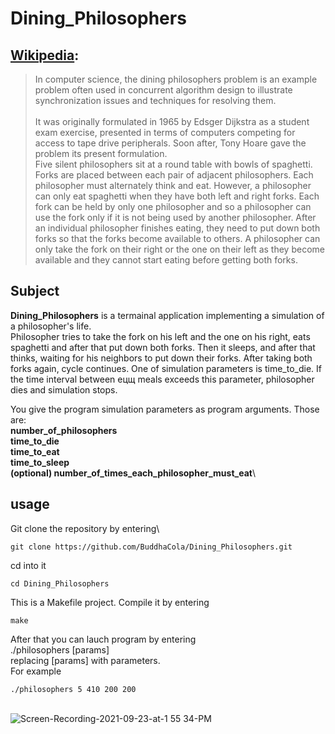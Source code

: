 # Dining_Philosophers
## **[Wikipedia](https://en.wikipedia.org/wiki/Dining_philosophers_problem):**
>In computer science, the dining philosophers problem is an example problem often used in concurrent algorithm design to illustrate synchronization issues and techniques for resolving them.
\
\
>It was originally formulated in 1965 by Edsger Dijkstra as a student exam exercise, presented in terms of computers competing for access to tape drive peripherals. Soon after, Tony Hoare gave the problem its present formulation.\
Five silent philosophers sit at a round table with bowls of spaghetti. Forks are placed between each pair of adjacent philosophers.
Each philosopher must alternately think and eat. However, a philosopher can only eat spaghetti when they have both left and right forks. Each fork can be held by only one philosopher and so a philosopher can use the fork only if it is not being used by another philosopher. After an individual philosopher finishes eating, they need to put down both forks so that the forks become available to others. A philosopher can only take the fork on their right or the one on their left as they become available and they cannot start eating before getting both forks.

## **Subject**
**Dining_Philosophers** is a termainal application implementing a simulation of a philosopher's life.\
Philosopher tries to take the fork on his left and the one on his right, eats spaghetti and after that put down both forks. Then it sleeps, and after that thinks, waiting for his neighbors to put down their forks. After taking both forks again, cycle continues. One of simulation parameters is time_to_die. If the time interval between ецщ meals exceeds this parameter, philosopher dies and simulation stops.

You give the program simulation parameters as program arguments. Those are:\
**number_of_philosophers**\
**time_to_die**\
**time_to_eat**\
**time_to_sleep**\
**(optional) number_of_times_each_philosopher_must_eat**\
## **usage**
Git clone the repository by entering\
```
git clone https://github.com/BuddhaCola/Dining_Philosophers.git
```
cd into it
```
cd Dining_Philosophers
```
This is a Makefile project. Compile it by entering
```
make
```
After that you can lauch program by entering\
./philosophers [params]\
replacing [params] with parameters.\
For example
```
./philosophers 5 410 200 200
```
\
![Screen-Recording-2021-09-23-at-1 55 34-PM](https://user-images.githubusercontent.com/63592194/134495648-ac69f3ad-5cb5-49dc-bd86-c86cabbf827e.gif)
